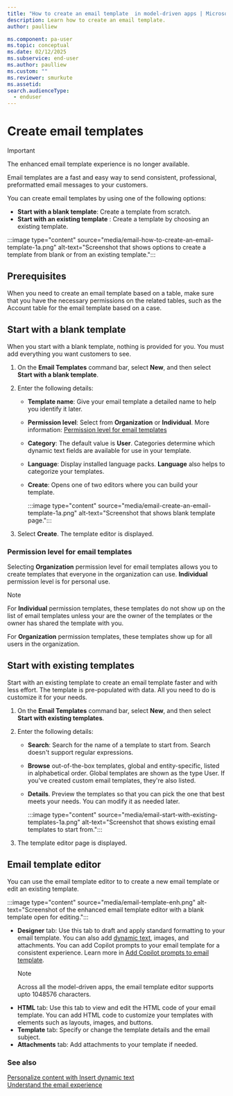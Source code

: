 ```yaml
---
title: "How to create an email template  in model-driven apps | MicrosoftDocs"
description: Learn how to create an email template.
author: paulliew

ms.component: pa-user
ms.topic: conceptual
ms.date: 02/12/2025
ms.subservice: end-user
ms.author: paulliew
ms.custom: ""
ms.reviewer: smurkute
ms.assetid: 
search.audienceType: 
  - enduser
---
```


# Create email templates

> [!IMPORTANT]
> The enhanced email template experience is no longer available. 

Email templates are a fast and easy way to send consistent, professional, preformatted email messages to your customers. 

You can create email templates by using one of the following options:  
- **Start with a blank template**: Create a template from scratch. 
- **Start with an existing template** : Create a template by choosing an existing template. 

:::image type="content" source="media/email-how-to-create-an-email-template-1a.png" alt-text="Screenshot that shows options to create a template from blank or from an existing template.":::

## Prerequisites

When you need to create an email template based on a table, make sure that you have the necessary permissions on the related tables, such as the Account table for the email template based on a case.
 
## Start with a blank template

When you start with a blank template, nothing is provided for you. You must add everything you want customers to see. 

1. On the **Email Templates** command bar, select **New**, and then select **Start with a blank template**.

3. Enter the following details:
   - **Template name**: Give your email template a detailed name to help you identify it later.
   - **Permission level**: Select from **Organization** or **Individual**. More information: [Permission level for email templates](#permission-level-for-email-templates)
   - **Category**: The default value is **User**. Categories determine which dynamic text fields are available for use in your template.
   - **Language**: Display installed language packs. **Language** also helps to categorize your templates.
   - **Create**: Opens one of two editors where you can build your template.
 
       :::image type="content" source="media/email-create-an-email-template-1a.png" alt-text="Screenshot that shows blank template page."::: 
 
3. Select **Create**. The template editor is displayed.


### Permission level for email templates

Selecting **Organization** permission level for email templates allows you to create templates that everyone in the organization can use. **Individual** permission level is for personal use.

> [!NOTE]
> For **Individual** permission templates, these templates do not show up on the list of email templates unless your are the owner of the templates or the owner has shared the template with you.
> 
> For **Organization** permission templates, these templates show up for all users in the organization.

## Start with existing templates

Start with an existing template to create an email template faster and with less effort. The template is pre-populated with data. All you need to do is customize it for your needs.

1. On the **Email Templates** command bar, select **New**, and then select **Start with existing templates**.
2. Enter the following details:
   - **Search**: Search for the name of a template to start from. Search doesn't support regular expressions.
   - **Browse** out-of-the-box templates, global and entity-specific, listed in alphabetical order. Global templates are shown as the type User. If you've created custom email templates, they're also listed.
   - **Details**. Preview the templates so that you can pick the one that best meets your needs. You can modify it as needed later.
  
       :::image type="content" source="media/email-start-with-existing-templates-1a.png" alt-text="Screenshot that shows existing email templates to start from.":::
  
3. The template editor page is displayed.

## Email template editor

You can use the email template editor to to create a new email template or edit an existing template.

:::image type="content" source="media/email-template-enh.png" alt-text="Screenshot of the enhanced email template editor with a blank template open for editing.":::

- **Designer** tab: Use this tab to draft and apply standard formatting to your email template. You can also add [dynamic text](email-dynamic-text.md), images, and attachments. You can add Copilot prompts to your email template for a consistent experience. Learn more in [Add Copilot prompts to email template](/dynamics365/customer-service/administer/add-prompt-email-template).
  > [!NOTE]
  > Across all the model-driven apps, the email template editor supports upto 1048576 characters.
- **HTML** tab: Use this tab to view and edit the HTML code of your email template. You can add HTML code to customize your templates with elements such as layouts, images, and buttons.
- **Template** tab: Specify or change the template details and the email subject.
- **Attachments** tab: Add attachments to your template if needed.


### See also

[Personalize content with Insert dynamic text](email-dynamic-text.md)<br>
[Understand the email experience](view-create-email.md)   
